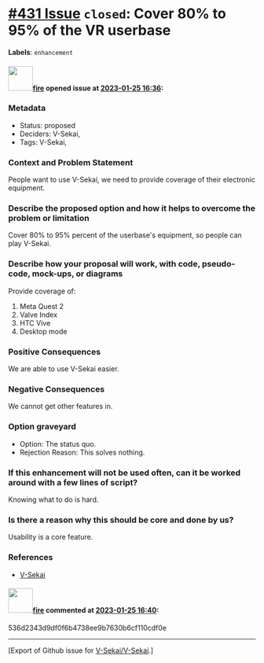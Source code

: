 # [\#431 Issue](https://github.com/V-Sekai/V-Sekai/issues/431) `closed`: Cover 80% to 95% of the VR userbase
**Labels**: `enhancement`


#### <img src="https://avatars.githubusercontent.com/u/32321?u=c2e06a3d2b49a467aa907e54aa259516440267cc&v=4" width="50">[fire](https://github.com/fire) opened issue at [2023-01-25 16:36](https://github.com/V-Sekai/V-Sekai/issues/431):

### Metadata

- Status: proposed <!-- draft | proposed | rejected | accepted | deprecated | superseded by -->
- Deciders: V-Sekai,
- Tags: V-Sekai,


### Context and Problem Statement

People want to use V-Sekai, we need to provide coverage of their electronic equipment.

### Describe the proposed option and how it helps to overcome the problem or limitation

Cover 80% to 95% percent of the userbase's equipment, so people can play V-Sekai.

### Describe how your proposal will work, with code, pseudo-code, mock-ups, or diagrams

Provide coverage of:

1. Meta Quest 2
2. Valve Index
3. HTC Vive
4. Desktop mode

### Positive Consequences

We are able to use V-Sekai easier.

### Negative Consequences

We cannot get other features in.

### Option graveyard

- Option: The status quo. <!-- List the proposed options no longer open for consideration. -->
- Rejection Reason: This solves nothing. <!-- List the reasons for the rejection: (the bad traits) -->


### If this enhancement will not be used often, can it be worked around with a few lines of script?

Knowing what to do is hard.

### Is there a reason why this should be core and done by us?

Usability is a core feature.

### References

- [V-Sekai](https://v-sekai.org/)


#### <img src="https://avatars.githubusercontent.com/u/32321?u=c2e06a3d2b49a467aa907e54aa259516440267cc&v=4" width="50">[fire](https://github.com/fire) commented at [2023-01-25 16:40](https://github.com/V-Sekai/V-Sekai/issues/431#issuecomment-1403905660):

536d2343d9df0f6b4738ee9b7630b6cf110cdf0e


-------------------------------------------------------------------------------



[Export of Github issue for [V-Sekai/V-Sekai](https://github.com/V-Sekai/V-Sekai).]
